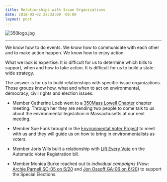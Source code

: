 ```yaml
---
title: Relationships with Issue Organizations
date: 2018-03-02 22:33:00 -05:00
layout: post
---
```


![350logo.jpg](/uploads/350logo.jpg)

---

We know how to do events.
We know how to communicate with each other and to make action happen.
We know how to enjoy action.

What we lack is expertise. It is difficult for us to determine which bills to support, when and how to take action. It is difficult for us to build a state-wide strategy.

The answer is for us to build relationships with specific-issue organizations. Those groups know how, what and when to act on environmental, democracy, civil rights and election issues.

* Member Catherine Loeb went to a [350Mass Lowell Chapter](http://350mass.betterfutureproject.org/) chapter meeting. Through her they are sending two people to come talk to us about the environmental legislation in Massachusetts at our next meeting.


* Member Sue Funk brought in the [Environmental Voter Project](http://www.environmentalvoter.org/) to meet with us and they will guide us on how to bring in environmentalists as voters.


* Member Joris Wils built a relationship with [Lift Every Vote](https://www.facebook.com/groups/757413041078516/) on the Automatic Voter Registration bill.


* Member Monica Burke reached out to *individual campaigns* (Now: [Archie Parnell SC-05 on 6/20](https://archieparnell.com/) and [Jon Ossoff GA-06 on 6/20](http://electjon.com)) to support the Special Elections.